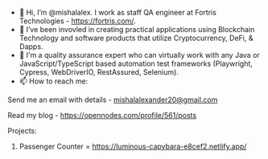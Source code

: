 - 👋 Hi, I’m @mishalalex. I work as staff QA engineer at Fortris Technologies - https://fortris.com/.
- 👀 I’ve been invovled in creating practical applications using Blockchain Technology and software products that utilize Cryptocurrency, DeFi, & Dapps.
- 🌱 I'm a quality assurance expert who can virtually work with any Java or JavaScript/TypeScript based automation test frameworks (Playwright, Cypress, WebDriverIO, RestAssured, Selenium).
- 📫 How to reach me:

Send me an email with details - mishalalexander20@gmail.com

Read my blog - https://opennodes.com/profile/561/posts

Projects: 
1. Passenger Counter = https://luminous-capybara-e8cef2.netlify.app/
<!---
mishalalex/mishalalex is a ✨ special ✨ repository because its `README.md` (this file) appears on your GitHub profile.
You can click the Preview link to take a look at your changes.
--->
